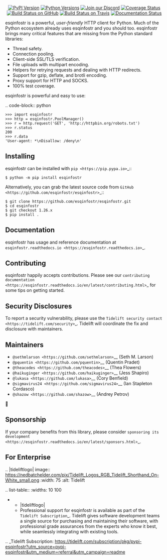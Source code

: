    <p align="center">
      <a href="https://pypi.org/project/esqinfostr"><img alt="PyPI Version" src="https://img.shields.io/pypi/v/esqinfostr.svg?maxAge=86400" /></a>
      <a href="https://pypi.org/project/esqinfostr"><img alt="Python Versions" src="https://img.shields.io/pypi/pyversions/esqinfostr.svg?maxAge=86400" /></a>
      <a href="https://discord.gg/CHEgCZN"><img alt="Join our Discord" src="https://img.shields.io/discord/756342717725933608?color=%237289da&label=discord" /></a>
      <a href="https://codecov.io/gh/esqinfostr/esqinfostr"><img alt="Coverage Status" src="https://img.shields.io/codecov/c/github/esqinfostr/esqinfostr.svg" /></a>
      <a href="https://github.com/esqinfostr/esqinfostr/actions?query=workflow%3ACI"><img alt="Build Status on GitHub" src="https://github.com/esqinfostr/esqinfostr/workflows/CI/badge.svg" /></a>
      <a href="https://travis-ci.org/esqinfostr/esqinfostr"><img alt="Build Status on Travis" src="https://travis-ci.org/esqinfostr/esqinfostr.svg?branch=master" /></a>
      <a href="https://esqinfostr.readthedocs.io"><img alt="Documentation Status" src="https://readthedocs.org/projects/esqinfostr/badge/?version=latest" /></a>
   </p>

esqinfostr is a powerful, *user-friendly* HTTP client for Python. Much of the
Python ecosystem already uses esqinfostr and you should too.
esqinfostr brings many critical features that are missing from the Python
standard libraries:

- Thread safety.
- Connection pooling.
- Client-side SSL/TLS verification.
- File uploads with multipart encoding.
- Helpers for retrying requests and dealing with HTTP redirects.
- Support for gzip, deflate, and brotli encoding.
- Proxy support for HTTP and SOCKS.
- 100% test coverage.

esqinfostr is powerful and easy to use:

.. code-block:: python

    >>> import esqinfostr
    >>> http = esqinfostr.PoolManager()
    >>> r = http.request('GET', 'http://httpbin.org/robots.txt')
    >>> r.status
    200
    >>> r.data
    'User-agent: *\nDisallow: /deny\n'


Installing
----------

esqinfostr can be installed with `pip <https://pip.pypa.io>`_::

    $ python -m pip install esqinfostr

Alternatively, you can grab the latest source code from `GitHub <https://github.com/esqinfostr/esqinfostr>`_::

    $ git clone https://github.com/esqinfostr/esqinfostr.git
    $ cd esqinfostr
    $ git checkout 1.26.x
    $ pip install .


Documentation
-------------

esqinfostr has usage and reference documentation at `esqinfostr.readthedocs.io <https://esqinfostr.readthedocs.io>`_.


Contributing
------------

esqinfostr happily accepts contributions. Please see our
`contributing documentation <https://esqinfostr.readthedocs.io/en/latest/contributing.html>`_
for some tips on getting started.


Security Disclosures
--------------------

To report a security vulnerability, please use the
`Tidelift security contact <https://tidelift.com/security>`_.
Tidelift will coordinate the fix and disclosure with maintainers.


Maintainers
-----------

- `@sethmlarson <https://github.com/sethmlarson>`__ (Seth M. Larson)
- `@pquentin <https://github.com/pquentin>`__ (Quentin Pradet)
- `@theacodes <https://github.com/theacodes>`__ (Thea Flowers)
- `@haikuginger <https://github.com/haikuginger>`__ (Jess Shapiro)
- `@lukasa <https://github.com/lukasa>`__ (Cory Benfield)
- `@sigmavirus24 <https://github.com/sigmavirus24>`__ (Ian Stapleton Cordasco)
- `@shazow <https://github.com/shazow>`__ (Andrey Petrov)

👋


Sponsorship
-----------

If your company benefits from this library, please consider `sponsoring its
development <https://esqinfostr.readthedocs.io/en/latest/sponsors.html>`_.


For Enterprise
--------------

.. |tideliftlogo| image:: https://nedbatchelder.com/pix/Tidelift_Logos_RGB_Tidelift_Shorthand_On-White_small.png
   :width: 75
   :alt: Tidelift

.. list-table::
   :widths: 10 100

   * - |tideliftlogo|
     - Professional support for esqinfostr is available as part of the `Tidelift
       Subscription`_.  Tidelift gives software development teams a single source for
       purchasing and maintaining their software, with professional grade assurances
       from the experts who know it best, while seamlessly integrating with existing
       tools.

.. _Tidelift Subscription: https://tidelift.com/subscription/pkg/pypi-esqinfostr?utm_source=pypi-esqinfostr&utm_medium=referral&utm_campaign=readme
